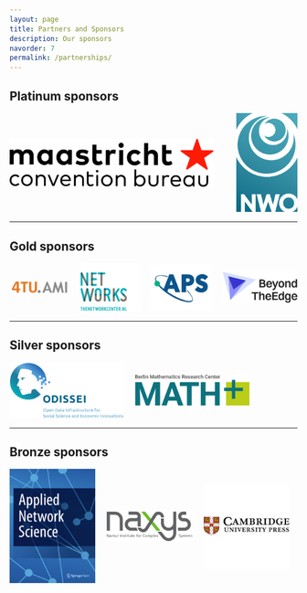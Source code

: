 ```yaml
---
layout: page
title: Partners and Sponsors
description: Our sponsors
navorder: 7
permalink: /partnerships/
---
```


## Platinum sponsors


<div style="display: flex; justify-content: left; gap: 20px; align-items: center; text-align: center;">
    <a href="https://www.maastrichtconventionbureau.com/" target="_blank">
        <img src="/assets/images/sponsors/Maastricht_Conv_Bureau.jpg" alt="Maastricht Convention Bureau" style="width: 500px;">
    </a>
    <br>
    <a href="https://www.nwo.nl/" target="_blank">
        <img src="/assets/images/sponsors/nwo.jpg" alt="NWO" style="width: 150px;">
    </a>
</div>


---


## Gold sponsors
<div style="display: flex; justify-content: left; gap: 20px; align-items: center; text-align: center;">
    <a href="https://www.4tu.nl/ami/" target="_blank">
        <img src="/assets/images/sponsors/4tu_ami_logo.jpg" alt="4TU Applied Mathematics Institute" style="width: 200px;">
    </a>
    <a href="https://www.thenetworkcenter.nl/" target="_blank">
        <img src="/assets/images/sponsors/networks_colo.png" alt="NETWORKS" style="width: 200px;">
    </a>
    <a href="https://www.aps.org/" target="_blank">
        <img src="/assets/images/sponsors/APSLogo-RGB.png" alt="Advancing Physics" style="width: 200px;">
    </a>
    <a href="https://BeyondTheEdge.network" target="_blank">
        <img src="/assets/images/sponsors/BTE-logo-black.png" alt="MSCA-DN BeyondTheEdge" style="width: 250px;">
    </a>
</div>

---

## Silver sponsors

<div style="display: flex; justify-content: left; gap: 20px; align-items: center; text-align: center;">
    <a href="https://odissei-data.nl/" target="_blank">
        <img src="/assets/images/sponsors/ODISSEI.png" alt="ODISSEI" style="width: 200px;">
    </a>
    <a href="https://mathplus.de" target="_blank">
        <img src="/assets/images/sponsors/Math+Logo_RGB.jpg" alt="MATH+" style="width: 200px;">
    </a>
</div>


---

## Bronze sponsors

<div style="display: flex; justify-content: left; gap: 20px; align-items: center; text-align: center;">
    <a href="https://appliednetsci.springeropen.com/" target="_blank">
        <img src="/assets/images/sponsors/ANS.png" alt="Applied Network Science" style="width: 150px;">
    </a>
    <a href="https://www.naxys.be" target="_blank">
        <img src="/assets/images/sponsors/LOGO_naxysGG2.jpg" alt="NAXYS" style="width: 150px;">
    </a>
    <a href="https://www.cambridge.org" target="_blank">
        <img src="/assets/images/sponsors/cup.png" alt="Cambridge University Press" style="width: 150px;">
    </a>

</div>


<!-- [![Gold Sponsor 1](https://odissei-soda.nl/images/logos/soda_logo.svg){:width="150px"}](https://odissei-soda.nl) -->

<!-- ---
---

## Bronze sponsors -->
<!-- [![Gold Sponsor 1](https://odissei-soda.nl/images/logos/soda_logo.svg){:width="100px"}](https://odissei-soda.nl) -->
